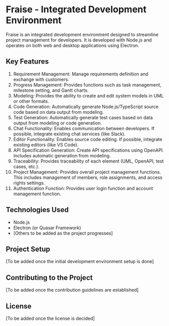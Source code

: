 # Fraise - Integrated Development Environment

Fraise is an integrated development environment designed to streamline project management for developers. It is developed with Node.js and operates on both web and desktop applications using Electron.

## Key Features

1. Requirement Management: Manage requirements definition and exchange with customers.
2. Progress Management: Provides functions such as task management, milestone setting, and Gantt charts.
3. Modeling: Provides the ability to create and edit system models in UML or other formats.
4. Code Generation: Automatically generate Node.js/TypeScript source code based on data output from modeling.
5. Test Generation: Automatically generate test cases based on data output from modeling or code generation.
6. Chat Functionality: Enables communication between developers. If possible, integrate existing chat services (like Slack).
7. Editor Functionality: Enables source code editing. If possible, integrate existing editors (like VS Code).
8. API Specification Generation: Create API specifications using OpenAPI. Includes automatic generation from modeling.
9. Traceability: Provides traceability of each element (UML, OpenAPI, test cases, etc.).
10. Project Management: Provides overall project management functions. This includes management of members, role assignments, and access rights settings.
11. Authentication Function: Provides user login function and account management function.

## Technologies Used

- Node.js
- Electron (or Quasar Framework)
- [Others to be added as the project progresses]

## Project Setup

[To be added once the initial development environment setup is done]

## Contributing to the Project

[To be added once the contribution guidelines are established]

## License

[To be added once the license is decided]
